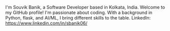 I'm Souvik Banik, a Software Developer based in Kolkata, India. Welcome to my GitHub profile!
I'm passionate about coding. With a background in Python, flask, and AI/ML, I bring different skills to the table.
LinkedIn: https://www.linkedin.com/in/sbanik06/
